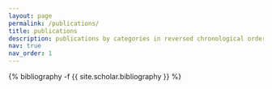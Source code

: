 ```yaml
---
layout: page
permalink: /publications/
title: publications
description: publications by categories in reversed chronological order. 
nav: true
nav_order: 1
---
```

<!-- _pages/publications.md -->
<div class="publications">

{% bibliography -f {{ site.scholar.bibliography }} %}

</div>

